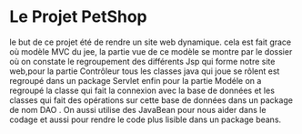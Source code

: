 # Le Projet PetShop
le but de ce projet été de rendre un site web dynamique.
cela est fait grace où modèle MVC du jee, la partie vue de ce modèle se montre par le dossier où 
on constate le regroupement des différents Jsp qui forme notre site web,pour la partie Contrôleur tous 
les classes java qui joue se rôlent est regroupé dans un package Servlet enfin pour la partie Modéle 
on a regroupé la classe qui fait la connexion avec la base de données et les classes qui fait des 
opérations sur cette base de données dans un package de nom DAO .
On aussi utilise des JavaBean pour nous aider dans le codage et aussi pour rendre le code plus lisible
dans un package beans.

